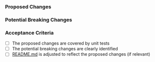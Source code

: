 ### Proposed Changes

<!-- Explain what are your changes. -->

### Potential Breaking Changes

<!-- List all changes that might be breaking to plasma's users if any. -->

### Acceptance Criteria

-   [ ] The proposed changes are covered by unit tests
-   [ ] The potential breaking changes are clearly identified
-   [ ] [README.md](https://github.com/coveo/plasma/blob/master/README.md) is adjusted to reflect the proposed changes (if relevant)
